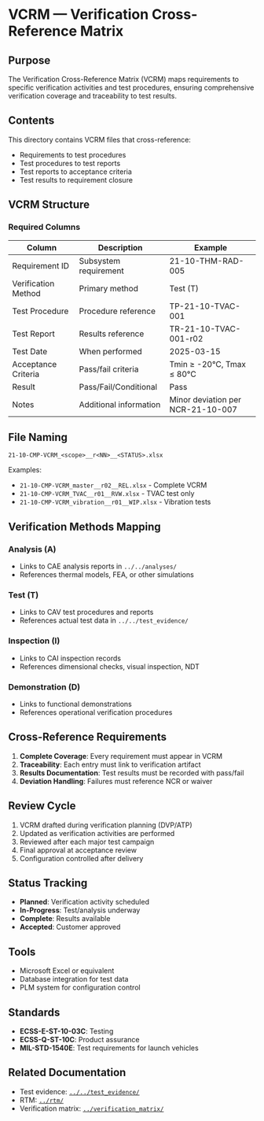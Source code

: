 # VCRM — Verification Cross-Reference Matrix

## Purpose

The Verification Cross-Reference Matrix (VCRM) maps requirements to specific verification activities and test procedures, ensuring comprehensive verification coverage and traceability to test results.

## Contents

This directory contains VCRM files that cross-reference:
- Requirements to test procedures
- Test procedures to test reports
- Test reports to acceptance criteria
- Test results to requirement closure

## VCRM Structure

### Required Columns

| Column | Description | Example |
|--------|-------------|---------|
| Requirement ID | Subsystem requirement | 21-10-THM-RAD-005 |
| Verification Method | Primary method | Test (T) |
| Test Procedure | Procedure reference | TP-21-10-TVAC-001 |
| Test Report | Results reference | TR-21-10-TVAC-001-r02 |
| Test Date | When performed | 2025-03-15 |
| Acceptance Criteria | Pass/fail criteria | Tmin ≥ -20°C, Tmax ≤ 80°C |
| Result | Pass/Fail/Conditional | Pass |
| Notes | Additional information | Minor deviation per NCR-21-10-007 |

## File Naming

```
21-10-CMP-VCRM_<scope>__r<NN>__<STATUS>.xlsx
```

Examples:
- `21-10-CMP-VCRM_master__r02__REL.xlsx` - Complete VCRM
- `21-10-CMP-VCRM_TVAC__r01__RVW.xlsx` - TVAC test only
- `21-10-CMP-VCRM_vibration__r01__WIP.xlsx` - Vibration tests

## Verification Methods Mapping

### Analysis (A)
- Links to CAE analysis reports in `../../analyses/`
- References thermal models, FEA, or other simulations

### Test (T)
- Links to CAV test procedures and reports
- References actual test data in `../../test_evidence/`

### Inspection (I)
- Links to CAI inspection records
- References dimensional checks, visual inspection, NDT

### Demonstration (D)
- Links to functional demonstrations
- References operational verification procedures

## Cross-Reference Requirements

1. **Complete Coverage**: Every requirement must appear in VCRM
2. **Traceability**: Each entry must link to verification artifact
3. **Results Documentation**: Test results must be recorded with pass/fail
4. **Deviation Handling**: Failures must reference NCR or waiver

## Review Cycle

1. VCRM drafted during verification planning (DVP/ATP)
2. Updated as verification activities are performed
3. Reviewed after each major test campaign
4. Final approval at acceptance review
5. Configuration controlled after delivery

## Status Tracking

- **Planned**: Verification activity scheduled
- **In-Progress**: Test/analysis underway
- **Complete**: Results available
- **Accepted**: Customer approved

## Tools

- Microsoft Excel or equivalent
- Database integration for test data
- PLM system for configuration control

## Standards

- **ECSS-E-ST-10-03C**: Testing
- **ECSS-Q-ST-10C**: Product assurance
- **MIL-STD-1540E**: Test requirements for launch vehicles

## Related Documentation

- Test evidence: [`../../test_evidence/`](../../test_evidence/)
- RTM: [`../rtm/`](../rtm/)
- Verification matrix: [`../verification_matrix/`](../verification_matrix/)
